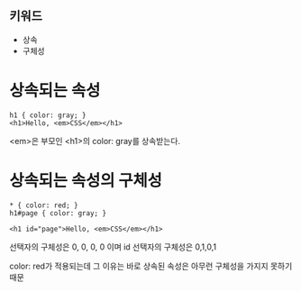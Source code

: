 ## 키워드

- 상속
- 구체성

# 상속되는 속성
```
h1 { color: gray; }
<h1>Hello, <em>CSS</em></h1>
```
 \<em\>은 부모인 \<h1\>의 color: gray를 상속받는다.

# 상속되는 속성의 구체성

```
* { color: red; }
h1#page { color: gray; }

<h1 id="page">Hello, <em>CSS</em></h1>
```
선택자의 구체성은 0, 0, 0, 0 이며 id 선택자의 구체성은 0,1,0,1

color: red가 적용되는데 그 이유는 바로 상속된 속성은 아무런 구체성을 가지지 못하기 때문